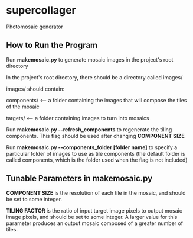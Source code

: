 # supercollager
Photomosaic generator

## How to Run the Program

Run __makemosaic.py__ to generate mosaic images in the project's root directory

In the project's root directory, there should be a directory called images/

images/ should contain:

  components/    <-- a folder containing the images that will compose the tiles
                     of the mosaic

  targets/       <-- a folder containing images to turn into mosaics

Run __makemosaic.py --refresh_components__ to regenerate the tiling components. This flag should be used after changing **COMPONENT SIZE**

Run __makemosaic.py --components_folder [folder name]__ to specify a particular folder of images to use as tile components (the default folder is called components, which is the folder used when the flag is not included)

## Tunable Parameters in makemosaic.py

**COMPONENT SIZE** is the resolution of each tile in the mosaic, and should be set to some integer.

**TILING FACTOR** is the ratio of input target image pixels to output mosaic image pixels, and should be set to some integer. A larger value for this parameter produces an output mosaic composed of a greater number of tiles.
